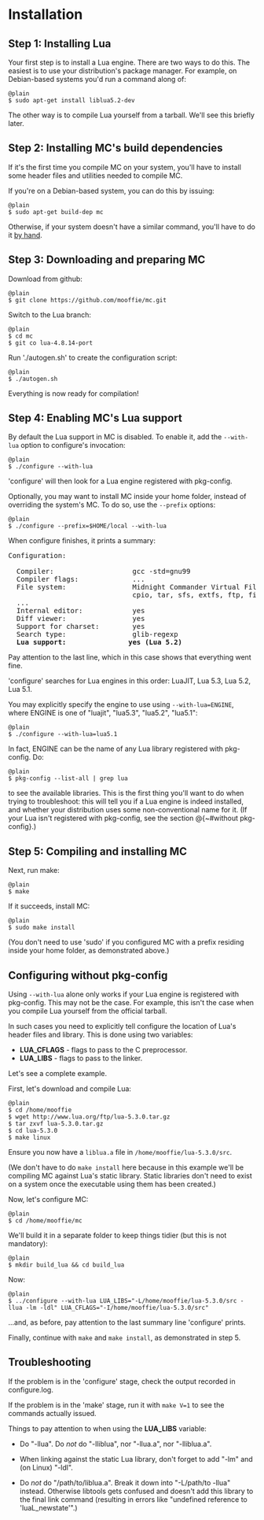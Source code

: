 
# Installation

## Step 1: Installing Lua

Your first step is to install a Lua engine. There are two ways to do this. The
easiest is to use your distribution's package manager. For example, on
Debian-based systems you'd run a command along of:

    @plain
    $ sudo apt-get install liblua5.2-dev

The other way is to compile Lua yourself from a tarball. We'll see this briefly later.

## Step 2: Installing MC's build dependencies

If it's the first time you compile MC on your system, you'll have to
install some header files and utilities needed to compile MC.

If you're on a Debian-based system, you can do this by issuing:

    @plain
    $ sudo apt-get build-dep mc

Otherwise, if your system doesn't have a similar command, you'll have to do it
[by hand](https://www.midnight-commander.org/wiki/doc/buildAndInstall/req).

## Step 3: Downloading and preparing MC

Download from github:

    @plain
    $ git clone https://github.com/mooffie/mc.git

Switch to the Lua branch:

    @plain
    $ cd mc
    $ git co lua-4.8.14-port

Run './autogen.sh' to create the configuration script:

    @plain
    $ ./autogen.sh

Everything is now ready for compilation!

## Step 4: Enabling MC's Lua support

By default the Lua support in MC is disabled. To enable it, add the
`--with-lua` option to configure's invocation:

    @plain
    $ ./configure --with-lua

'configure' will then look for a Lua engine registered with pkg-config.

Optionally, you may want to install MC inside your home folder, instead of
overriding the system's MC. To do so, use the `--prefix` options:

    @plain
    $ ./configure --prefix=$HOME/local --with-lua

When configure finishes, it prints a summary:

<pre>
Configuration:

  Compiler:                   gcc -std=gnu99
  Compiler flags:             ...
  File system:                Midnight Commander Virtual Filesystem
&nbsp;                             cpio, tar, sfs, extfs, ftp, fish, <b>luafs</b>
  ...
  Internal editor:            yes
  Diff viewer:                yes
  Support for charset:        yes
  Search type:                glib-regexp
  <b>Lua support:</b>               <b>yes (Lua 5.2)</b>
</pre>

Pay attention to the last line, which in this case shows that everything
went fine.

'configure' searches for Lua engines in this order: LuaJIT, Lua 5.3, Lua
5.2, Lua 5.1.

You may explicitly specify the engine to use using `--with-lua=ENGINE`,
where ENGINE is one of "luajit", "lua5.3", "lua5.2", "lua5.1":

    @plain
    $ ./configure --with-lua=lua5.1

In fact, ENGINE can be the name of any Lua library registered with
pkg-config. Do:

    @plain
    $ pkg-config --list-all | grep lua

to see the available libraries. This is the first thing you'll want to
do when trying to troubleshoot: this will tell you if a Lua engine is
indeed installed, and whether your distribution uses some
non-conventional name for it. (If your Lua isn't registered with
pkg-config, see the section @{~#without pkg-config}.)

## Step 5: Compiling and installing MC

Next, run make:

    @plain
    $ make

If it succeeds, install MC:

    @plain
    $ sudo make install

(You don't need to use 'sudo' if you configured MC with a prefix
residing inside your home folder, as demonstrated above.)

## Configuring without pkg-config

Using `--with-lua` alone only works if your Lua engine is registered with
pkg-config. This may not be the case. For example, this isn't the case
when you compile Lua yourself from the official tarball.

In such cases you need to explicitly tell configure the location
of Lua's header files and library. This is done using two variables:

- **LUA_CFLAGS** - flags to pass to the C preprocessor.
- **LUA_LIBS** - flags to pass to the linker.

Let's see a complete example.

First, let's download and compile Lua:

    @plain
    $ cd /home/mooffie
    $ wget http://www.lua.org/ftp/lua-5.3.0.tar.gz
    $ tar zxvf lua-5.3.0.tar.gz
    $ cd lua-5.3.0
    $ make linux

Ensure you now have a `liblua.a` file in `/home/mooffie/lua-5.3.0/src`.

(We don't have to do `make install` here because in this example we'll be
compiling MC against Lua's static library. Static libraries don't need
to exist on a system once the executable using them has been created.)

Now, let's configure MC:

    @plain
    $ cd /home/mooffie/mc

We'll build it in a separate folder to keep things tidier (but this is not mandatory):

    @plain
    $ mkdir build_lua && cd build_lua

Now:

    @plain
    $ ../configure --with-lua LUA_LIBS="-L/home/mooffie/lua-5.3.0/src -llua -lm -ldl" LUA_CFLAGS="-I/home/mooffie/lua-5.3.0/src"

...and, as before, pay attention to the last summary line 'configure' prints.

Finally, continue with `make` and `make install`, as demonstrated in step 5.

## Troubleshooting

If the problem is in the 'configure' stage, check the output recorded in configure.log.

If the problem is in the 'make' stage, run it with `make V=1` to see the commands actually issued.

Things to pay attention to when using the **LUA_LIBS** variable:

- Do "-llua". Do *not* do "-lliblua", nor "-llua.a", nor "-lliblua.a".

- When linking against the static Lua library, don't forget to add "-lm" and (on Linux) "-ldl".

- Do *not* do "/path/to/liblua.a". Break it down into "-L/path/to -llua"
  instead. Otherwise libtools gets confused and doesn't add this library to
  the final link command (resulting in errors like "undefined reference
  to 'luaL_newstate'".)
